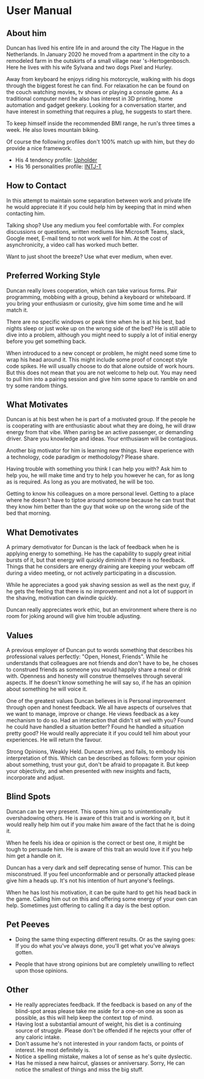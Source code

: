 # User Manual

## About him

Duncan has lived his entire life in and around the city The Hague in the Netherlands. In January 2020 he moved from a apartment in the city to a remodeled farm in the outskirts of a small village near 's-Hertogenbosch. Here he lives with his wife Sylvana and two dogs Pixel and Hurley. 

Away from keyboard he enjoys riding his motorcycle, walking with his dogs through the biggest forest he can find. For relaxation he can be found on the couch watching movies, tv shows or playing a console game. As a traditional computer nerd he also has interest in 3D printing, home automation and gadget geekery. Looking for a conversation starter, and have interest in something that requires a plug, he suggests to start there. 

To keep himself inside the recommended BMI range, he run's three times a week. He also loves mountain biking. 

Of course the following profiles don't 100% match up with him, but they do provide a nice framework.
- His 4 tendency profile: [Upholder](https://quiz.gretchenrubin.com/upholder-result/)
- His 16 personalities profile: [INTJ-T](https://www.16personalities.com/intj-personality)

## How to Contact

In this attempt to maintain some separation between work and private life he would appreciate it if you could help him by keeping that in mind when contacting him.

Talking shop? Use any medium you feel comfortable with. For complex discussions or questions, written mediums like Microsoft Teams, slack, Google meet, E-mail tend to not work well for him. At the cost of asynchronicity, a video call has worked much better.

Want to just shoot the breeze? Use what ever medium, when ever.

## Preferred Working Style

Duncan really loves cooperation, which can take various forms. Pair programming, mobbing with a group, behind a keyboard or whiteboard. If you bring your enthusiasm or curiosity, give him some time and he will match it.

There are no specific windows or peak time when he is at his best, bad nights sleep or just woke up on the wrong side of the bed? He is still able to dive into a problem, although you might need to supply a lot of initial energy before you get something back.

When introduced to a new concept or problem, he might need some time to wrap his head around it. This might include some proof of concept style code spikes. He will usually choose to do that alone outside of work hours. But this does not mean that you are not welcome to help out. You may need to pull him into a pairing session and give him some space to ramble on and try some random things.

## What Motivates

Duncan is at his best when he is part of a motivated group. If the people he is cooperating with are enthusiastic about what they are doing, he will draw energy from that vibe. When paring be an active passenger, or demanding driver. Share you knowledge and ideas. Your enthusiasm will be contagious.

Another big motivator for him is learning new things. Have experience with a technology, code paradigm or methodology? Please share.

Having trouble with something you think I can help you with? Ask him to help you, he will make time and try to help you however he can, for as long as is required. As long as you are motivated, he will be too.

Getting to know his colleagues on a more personal level. Getting to a place where he doesn't have to tiptoe around someone because he can trust that they know him better than the guy that woke up on the wrong side of the bed that morning.

## What Demotivates

A primary demotivator for Duncan is the lack of feedback when he is applying energy to something. He has the capability to supply great initial bursts of it, but that energy will quickly diminish if there is no feedback. Things that he considers are energy draining are keeping your webcam off during a video meeting, or not actively participating in a discussion.  

While he appreciates a good yak shaving session as well as the next guy, if he gets the feeling that there is no improvement and not a lot of support in the shaving, motivation can dwindle quickly.

Duncan really appreciates work ethic, but an environment where there is no room for joking around will give him trouble adjusting.

## Values

A previous employer of Duncan put to words something that describes his professional values perfectly: "Open, Honest, Friends". While he understands that colleagues are not friends and don't have to be, he choses to construed friends as someone you would happily share a meal or drink with. Openness and honesty will construe themselves through several aspects. If he doesn't know something he will say so, if he has an opinion about something he will voice it. 

One of the greatest values Duncan believes in is Personal improvement through open and honest feedback. We all have aspects of ourselves that we want to manage, improve or change. He views feedback as a key mechanism to do so. Had an interaction that didn't sit wel with you? Found he could have handled a situation better? Found he handled a situation pretty good? He would really appreciate it if you could tell him about your experiences. He will return the favour.

Strong Opinions, Weakly Held. Duncan strives, and fails, to embody his interpretation of this. Which can be described as follows: form your opinion about something, trust your gut, don't be afraid to propagate it. But keep your objectivity, and when presented with new insights and facts, incorporate and adjust.

## Blind Spots

Duncan can be very present. This opens him up to unintentionally overshadowing others. He is aware of this trait and is working on it, but it would really help him out if you make him aware of the fact that he is doing it.

When he feels his idea or opinion is the correct or best one, it might be tough to persuade him. He is aware of this trait an would love it if you help him get a handle on it.

Duncan has a very dark and self deprecating sense of humor. This can be misconstrued. If you feel unconformable and or personally attacked please give him a heads up. It's not his intention of hurt anyone's feelings.

When he has lost his motivation, it can be quite hard to get his head back in the game. Calling him out on this and offering some energy of your own can help. Sometimes just offering to calling it a day is the best option.

## Pet Peeves

- Doing the same thing expecting different results. Or as the saying goes: If you do what you've always done, you'll get what you've always gotten.

- People that have strong opinions but are completely unwilling to reflect upon those opinions.

## Other

- He really appreciates feedback. If the feedback is based on any of the blind-spot areas please take me aside for a one-on one as soon as possible, as this will help keep the context top of mind.
- Having lost a substantial amount of weight, his diet is a continuing source of struggle. Please don't be offended if he rejects your offer of any caloric intake.
- Don't assume he's not interested in your random facts, or points of interest. He most definitely is.
- Notice a spelling mistake, makes a lot of sense as he's quite dyslectic.
- Has he missed a new haircut, glasses or anniversary. Sorry, He can notice the smallest of things and miss the big stuff.
